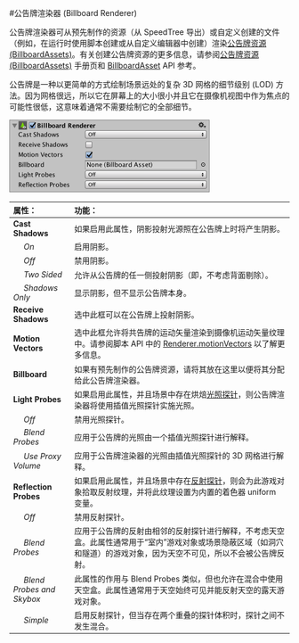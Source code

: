 #公告牌渲染器 (Billboard Renderer)

公告牌渲染器可从预先制作的资源（从 SpeedTree 导出）或自定义创建的文件（例如，在运行时使用脚本创建或从自定义编辑器中创建）渲染[公告牌资源 (BillboardAssets)](class-BillboardAsset.html)。有关创建公告牌资源的更多信息，请参阅[公告牌资源 (BillboardAssets)](class-BillboardAsset.html) 手册页和 [BillboardAsset](../ScriptReference/BillboardAsset.html) API 参考。

公告牌是一种以更简单的方式绘制场景远处的复杂 3D 网格的细节级别 (LOD) 方法。因为网格很远，所以它在屏幕上的大小很小并且它在摄像机视图中作为焦点的可能性很低，这意味着通常不需要绘制它的全部细节。


![](../uploads/Main/BillboardRenderer.png) 


|**属性：** |**功能：** |
|:---|:---|
| __Cast Shadows__| 如果启用此属性，阴影投射光源照在公告牌上时将产生阴影。|
|&nbsp;&nbsp;&nbsp;&nbsp; _On_ | 启用阴影。 |
|&nbsp;&nbsp;&nbsp;&nbsp; _Off_ | 禁用阴影。 |
|&nbsp;&nbsp;&nbsp;&nbsp; _Two Sided_ | 允许从公告牌的任一侧投射阴影（即，不考虑背面剔除）。 |
|&nbsp;&nbsp;&nbsp;&nbsp; _Shadows Only_ | 显示阴影，但不显示公告牌本身。 |
| __Receive Shadows__ | 选中此框可以在公告牌上投射阴影。 |
| __Motion Vectors__ | 选中此框允许将共告牌的运动矢量渲染到摄像机运动矢量纹理中。请参阅脚本 API 中的 [Renderer.motionVectors](../ScriptReference/Renderer-motionVectors.html) 以了解更多信息。 |
| __Billboard__ | 如果有预先制作的公告牌资源，请将其放在这里以便将其分配给此公告牌渲染器。 |
| __Light Probes__ | 如果启用此属性，并且场景中存在烘焙[光照探针](LightProbes.html)，则公告牌渲染器将使用插值光照探针实施光照。 |
|&nbsp;&nbsp;&nbsp;&nbsp; _Off_ | 禁用光照探针。 |
|&nbsp;&nbsp;&nbsp;&nbsp; _Blend Probes_ | 应用于公告牌的光照由一个插值光照探针进行解释。 |
|&nbsp;&nbsp;&nbsp;&nbsp; _Use Proxy Volume_ | 应用于公告牌渲染器的光照由插值光照探针的 3D 网格进行解释。 |
| __Reflection Probes__ | 如果启用此属性，并且场景中存在[反射探针](ReflectionProbes.html)，则会为此游戏对象拾取反射纹理，并将此纹理设置为内置的着色器 uniform 变量。 |
|&nbsp;&nbsp;&nbsp;&nbsp; _Off_ | 禁用反射探针。 |
|&nbsp;&nbsp;&nbsp;&nbsp; _Blend Probes_ | 应用于公告牌的反射由相邻的反射探针进行解释，不考虑天空盒。此属性通常用于“室内”游戏对象或场景隐蔽区域（如洞穴和隧道）的游戏对象，因为天空不可见，所以不会被公告牌反射。 |
|&nbsp;&nbsp;&nbsp;&nbsp; _Blend Probes and Skybox_ | 此属性的作用与 Blend Probes 类似，但也允许在混合中使用天空盒。此属性通常用于天空始终可见并能反射天空的露天游戏对象。 |
|&nbsp;&nbsp;&nbsp;&nbsp; _Simple_ | 启用反射探针，但当存在两个重叠的探针体积时，探针之间不发生混合。 |
